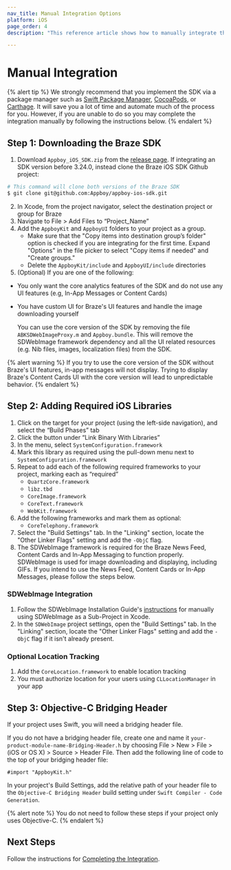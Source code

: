 ```yaml
---
nav_title: Manual Integration Options
platform: iOS
page_order: 4
description: "This reference article shows how to manually integrate the Braze SDK for iOS."

---
```


# Manual Integration

{% alert tip %}
We strongly recommend that you implement the SDK via a package manager such as [Swift Package Manager](../swift_package_manager/), [CocoaPods](../cocoapods/), or [Carthage](../carthage_integration/). It will save you a lot of time and automate much of the process for you. However, if you are unable to do so you may complete the integration manually by following the instructions below.
{% endalert %}

## Step 1: Downloading the Braze SDK

1. Download `Appboy_iOS_SDK.zip` from the [release page](https://github.com/appboy/appboy-ios-sdk/releases).
If integrating an SDK version before 3.24.0, instead clone the Braze iOS SDK Github project:

```bash
# This command will clone both versions of the Braze SDK
$ git clone git@github.com:Appboy/appboy-ios-sdk.git
```

2. In Xcode, from the project navigator, select the destination project or group for Braze
3. Navigate to File > Add Files to “Project_Name”
4. Add the `AppboyKit` and `AppboyUI` folders to your project as a group.
	- Make sure that the "Copy items into destination group’s folder" option is checked if you are integrating for the first time. Expand "Options" in the file picker to select "Copy items if needed" and "Create groups."
	- Delete the `AppboyKit/include` and `AppboyUI/include` directories
5. (Optional) If you are one of the following:
  - You only want the core analytics features of the SDK and do not use any UI features (e.g, In-App Messages or Content Cards)
  - You have custom UI for Braze's UI features and handle the image downloading yourself

	You can use the core version of the SDK by removing the file `ABKSDWebImageProxy.m` and `Appboy.bundle`. This will remove the SDWebImage framework dependency and all the UI related resources (e.g. Nib files, images, localization files) from the SDK.

{% alert warning %}
If you try to use the core version of the SDK without Braze's UI features, in-app messages will not display. Trying to display Braze's Content Cards UI with the core version will lead to unpredictable behavior.
{% endalert %}

## Step 2: Adding Required iOS Libraries

1. Click on the target for your project (using the left-side navigation), and select the “Build Phases” tab
2. Click the <i class="fas fa-plus"></i> button under “Link Binary With Libraries”
3. In the menu, select `SystemConfiguration.framework`
4. Mark this library as required using the pull-down menu next to `SystemConfiguration.framework`
5. Repeat to add each of the following required frameworks to your project, marking each as “required”
	- `QuartzCore.framework`
	- `libz.tbd`
	- `CoreImage.framework`
	- `CoreText.framework`
	- `WebKit.framework`
6. Add the following frameworks and mark them as optional:
	- `CoreTelephony.framework`
7. Select the "Build Settings" tab. In the "Linking" section, locate the "Other Linker Flags" setting and add the `-ObjC` flag.
8. The SDWebImage framework is required for the Braze News Feed, Content Cards and In-App Messaging to function properly. SDWebImage is used for image downloading and displaying, including GIFs. If you intend to use the News Feed, Content Cards or In-App Messages, please follow the steps below.

### SDWebImage Integration

1. Follow the SDWebImage Installation Guide's [instructions](https://github.com/SDWebImage/SDWebImage/wiki/Installation-Guide#using-sdwebimage-as-sub-xcode-project) for manually using SDWebImage as a Sub-Project in Xcode.
2. In the `SDWebImage` project settings, open the "Build Settings" tab. In the "Linking" section, locate the "Other Linker Flags" setting and add the `-ObjC` flag if it isn't already present.

### Optional Location Tracking

1. Add the `CoreLocation.framework` to enable location tracking
2. You must authorize location for your users using `CLLocationManager` in your app

## Step 3: Objective-C Bridging Header

If your project uses Swift, you will need a bridging header file.

If you do not have a bridging header file, create one and name it `your-product-module-name-Bridging-Header.h` by choosing File > New > File > (iOS or OS X) > Source > Header File. Then add the following line of code to the top of your bridging header file:
```
#import "AppboyKit.h"
```

In your project's Build Settings, add the relative path of your header file to the `Objective-C Bridging Header` build setting under `Swift Compiler - Code Generation`.

{% alert note %}
You do not need to follow these steps if your project only uses Objective-C.
{% endalert %}

## Next Steps

Follow the instructions for [Completing the Integration]({{site.baseurl}}/developer_guide/platform_integration_guides/ios/initial_sdk_setup/completing_integration/).
